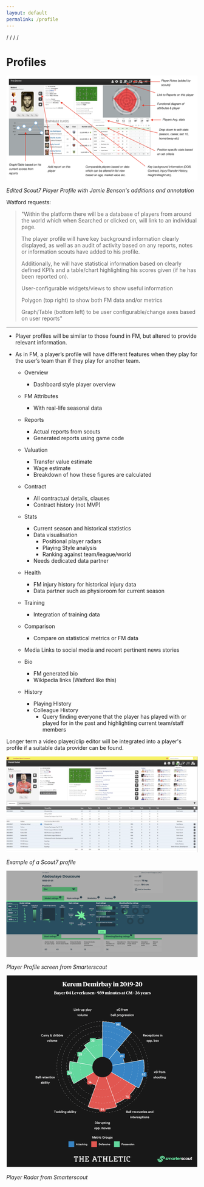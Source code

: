 ```yaml
---
layout: default
permalink: /profile
---
```

/
/
/
/

# Profiles

![](img/scout7playerprofileannotated.png)

*Edited Scout7 Player Profile with Jamie Benson's additions and annotation*

Watford requests:

> "Within the platform there will be a database of players from around the world which when Searched or clicked on, will link to an individual page.
>
> The player profile will have key background information clearly displayed, as well as an audit of activity based on any reports, notes or information scouts have added to his profile. 
>
> Additionally, he will have statistical information based on clearly defined KPI’s and a table/chart highlighting his scores given (if he has been reported on).
>
> User-configurable widgets/views to show useful information
>
> Polygon (top right) to show both FM data and/or metrics
>
> Graph/Table (bottom left) to be user configurable/change axes based on user reports"

***

- Player profiles will be similar to those found in FM, but altered to provide relevant information.
- As in FM, a player’s profile will have different features when they play for the user’s team than if they play for another team.

	- Overview
		- Dashboard style player overview

	- FM Attributes
		- With real-life seasonal data

	- Reports
		- Actual reports from scouts
		- Generated reports using game code

	- Valuation
		- Transfer value estimate
		- Wage estimate
		- Breakdown of how these figures are calculated

	- Contract
		- All contractual details, clauses
		- Contract history (not MVP)

	- Stats
		- Current season and historical statistics
		- Data visualisation
			- Positional player radars
			- Playing Style analysis
			- Ranking against team/league/world
		- Needs dedicated data partner

	- Health
		- FM injury history for historical injury data
		- Data partner such as physioroom for current season

	- Training
		- Integration of training data

	- Comparison
		- Compare on statistical metrics or FM data

	- Media
		Links to social media and recent pertinent news stories

	- Bio
		- FM generated bio
		- Wikipedia links (Watford like this)

	- History
		- Playing HIstory
		- Colleague History
			- Query finding everyone that the player has played with or played for in the past and highlighting current team/staff members

Longer term a video player/clip editor will be integrated into a player's profile if a suitable data provider can be found. 


![Scout7 Profile](img/rodakscout7profile.png)

*Example of a Scout7 profile*

![Smarterscout](img/smarterscout.png)

*Player Profile screen from Smarterscout*

![Smarterscout radar](img/smarterscoutradar.png)

*Player Radar from Smarterscout*

